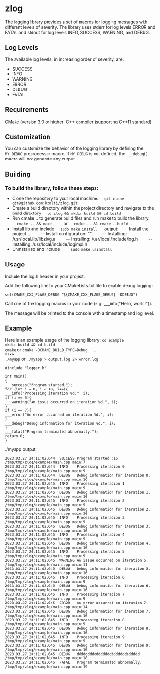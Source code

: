 zlog
====

The logging library provides a set of macros for logging messages with different levels of severity.
The library uses stderr for log levels  ERROR and FATAL and stdout for log levels INFO, SUCCESS, WARNING, and DEBUG.

## Log Levels

The available log levels, in increasing order of severity, are:

* SUCCESS
* INFO
* WARNING
* ERROR
* DEBUG
* FATAL

## Requirements

CMake (version 3.0 or higher)
C++ compiler (supporting C++11 standard)

## Customization

You can customize the behavior of the logging library by defining the `MY_DEBUG` preprocessor macro. If `MY_DEBUG` is not defined, the `___debug()` macro will not generate any output.

## Building

### To build the library, follow these steps:

* Clone the repository to your local machine.
  &nbsp;&nbsp;&nbsp;&nbsp;```git clone git@github.com:kzolti/zlog.git```
* Create a build directory within the project directory and navigate to the build directory
  &nbsp;&nbsp;&nbsp;&nbsp;```cd zlog && mkdir build && cd build```
* Run cmake .. to generate build files and run make to build the library.
  &nbsp;&nbsp;&nbsp;&nbsp;```cmake .. && make```
  &nbsp;&nbsp;&nbsp;&nbsp;&nbsp;&nbsp;&nbsp;&nbsp;  or
  &nbsp;&nbsp;&nbsp;&nbsp;```cmake .. && cmake --build .```
* Install lib and include
  &nbsp;&nbsp;&nbsp;&nbsp;```sudo make install```
  &nbsp;&nbsp;&nbsp;&nbsp; output:
  &nbsp;&nbsp;&nbsp;&nbsp;&nbsp;&nbsp;&nbsp;&nbsp;Install the project...
  &nbsp;&nbsp;&nbsp;&nbsp;&nbsp;&nbsp;&nbsp;&nbsp;-- Install configuration: ""
  &nbsp;&nbsp;&nbsp;&nbsp;&nbsp;&nbsp;&nbsp;&nbsp;-- Installing: /usr/local/lib/libzlog.a
  &nbsp;&nbsp;&nbsp;&nbsp;&nbsp;&nbsp;&nbsp;&nbsp;-- Installing: /usr/local/include/log.h
  &nbsp;&nbsp;&nbsp;&nbsp;&nbsp;&nbsp;&nbsp;&nbsp;-- Installing: /usr/local/include/logimpl.h
* Uninstall lib and include
  &nbsp;&nbsp;&nbsp;&nbsp;&nbsp;&nbsp;&nbsp;&nbsp;```sudo make uninstall```

## Usage

Include the log.h header in your project.

Add the following line to your CMakeLists.txt file to enable debug logging:

```set(CMAKE_CXX_FLAGS_DEBUG "${CMAKE_CXX_FLAGS_DEBUG} -DDEBUG")```

Call one of the logging macros in your code (e.g. ___info("Hello, world!")).

The message will be printed to the console with a timestamp and log level.

## Example

Here is an example usage of the logging library:
```cd example```  
```mkdir build && cd build```  
```cmake``` or  ```cmake -DCMAKE_BUILD_TYPE=Debug  ..```  
```make```  
```./myapp``` or  ```./myapp > output.log 2> error.log```  

```
#include "logger.h"

int main()
{
___success("Program started.");
for (int i = 0; i < 10; i++){
___info("Processing iteration %d.", i);
if (i == 5){
___warning("An issue occurred on iteration %d.", i);
}
if (i == 7){
___error("An error occurred on iteration %d.", i);
}
___debug("Debug information for iteration %d.", i);
}
___fatal("Program terminated abnormally.");
return 0;
}
```

./myapp output:
```  
2023.03.27 20:11:02.644  SUCCESS Program started :16 /tmp/tmp/zlog/example/main.cpp main:7   
2023.03.27 20:11:02.644  INFO    Processing iteration 0 /tmp/tmp/zlog/example/main.cpp main:9   
2023.03.27 20:11:02.644  DEBUG   Debug information for iteration 0. /tmp/tmp/zlog/example/main.cpp main:16   
2023.03.27 20:11:02.645  INFO    Processing iteration 1 /tmp/tmp/zlog/example/main.cpp main:9   
2023.03.27 20:11:02.645  DEBUG   Debug information for iteration 1. /tmp/tmp/zlog/example/main.cpp main:16   
2023.03.27 20:11:02.645  INFO    Processing iteration 2 /tmp/tmp/zlog/example/main.cpp main:9   
2023.03.27 20:11:02.645  DEBUG   Debug information for iteration 2. /tmp/tmp/zlog/example/main.cpp main:16   
2023.03.27 20:11:02.645  INFO    Processing iteration 3 /tmp/tmp/zlog/example/main.cpp main:9   
2023.03.27 20:11:02.645  DEBUG   Debug information for iteration 3. /tmp/tmp/zlog/example/main.cpp main:16   
2023.03.27 20:11:02.645  INFO    Processing iteration 4 /tmp/tmp/zlog/example/main.cpp main:9   
2023.03.27 20:11:02.645  DEBUG   Debug information for iteration 4. /tmp/tmp/zlog/example/main.cpp main:16   
2023.03.27 20:11:02.645  INFO    Processing iteration 5 /tmp/tmp/zlog/example/main.cpp main:9   
2023.03.27 20:11:02.645  WARNING An issue occurred on iteration 5. /tmp/tmp/zlog/example/main.cpp main:11   
2023.03.27 20:11:02.645  DEBUG   Debug information for iteration 5. /tmp/tmp/zlog/example/main.cpp main:16   
2023.03.27 20:11:02.645  INFO    Processing iteration 6 /tmp/tmp/zlog/example/main.cpp main:9   
2023.03.27 20:11:02.645  DEBUG   Debug information for iteration 6. /tmp/tmp/zlog/example/main.cpp main:16   
2023.03.27 20:11:02.645  INFO    Processing iteration 7 /tmp/tmp/zlog/example/main.cpp main:9   
2023.03.27 20:11:02.645  ERROR   An error occurred on iteration 7. /tmp/tmp/zlog/example/main.cpp main:14   
2023.03.27 20:11:02.645  DEBUG   Debug information for iteration 7. /tmp/tmp/zlog/example/main.cpp main:16   
2023.03.27 20:11:02.645  INFO    Processing iteration 8 /tmp/tmp/zlog/example/main.cpp main:9   
2023.03.27 20:11:02.645  DEBUG   Debug information for iteration 8. /tmp/tmp/zlog/example/main.cpp main:16   
2023.03.27 20:11:02.645  INFO    Processing iteration 9 /tmp/tmp/zlog/example/main.cpp main:9   
2023.03.27 20:11:02.645  DEBUG   Debug information for iteration 9. /tmp/tmp/zlog/example/main.cpp main:16   
2023.03.27 20:11:02.645  DEBUG   ddddddddddddddddddddddddddddd /tmp/tmp/zlog/example/main.cpp main:18   
2023.03.27 20:11:02.645  FATAL   Program terminated abnormally. /tmp/tmp/zlog/example/main.cpp main:19
```
